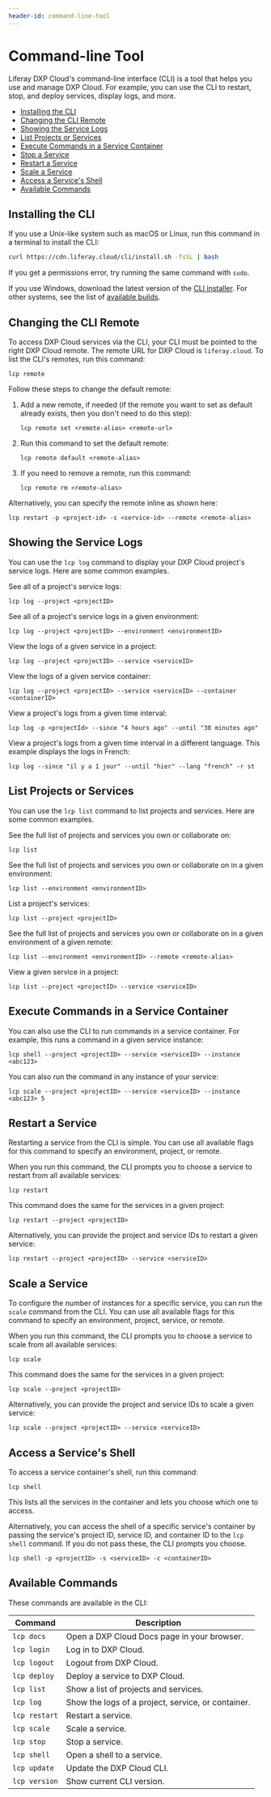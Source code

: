 ```yaml
---
header-id: command-line-tool
---
```


# Command-line Tool

Liferay DXP Cloud's command-line interface (CLI) is a tool that helps you use 
and manage DXP Cloud. For example, you can use the CLI to restart, stop, and 
deploy services, display logs, and more. 

-   [Installing the CLI](#installing-the-cli)
-   [Changing the CLI Remote](#changing-the-cli-remote)
-   [Showing the Service Logs](#showing-the-service-logs)
-   [List Projects or Services](#list-projects-or-services)
-   [Execute Commands in a Service Container](#execute-commands-in-a-service-container)
-   [Stop a Service](#stop-a-service)
-   [Restart a Service](#restart-a-service)
-   [Scale a Service](#scale-a-service)
-   [Access a Service's Shell](#access-a-services-shell)
-   [Available Commands](#available-commands)

## Installing the CLI

If you use a Unix-like system such as macOS or Linux, run this command in a 
terminal to install the CLI: 

```bash
curl https://cdn.liferay.cloud/cli/install.sh -fsSL | bash
```

If you get a permissions error, try running the same command with `sudo`. 

If you use Windows, download the latest version of the 
[CLI installer](https://cdn.liferay.cloud/cli/latest/<FILE-NAME>.msi). 
For other systems, see the list of 
[available builds](https://dl.equinox.io/liferaycloud/cli/stable). 

## Changing the CLI Remote

To access DXP Cloud services via the CLI, your CLI must be pointed to the right 
DXP Cloud remote. The remote URL for DXP Cloud is `liferay.cloud`. To list the CLI's 
remotes, run this command: 

```shell
lcp remote
```

Follow these steps to change the default remote: 

1.  Add a new remote, if needed (if the remote you want to set as default 
    already exists, then you don't need to do this step): 

    ```shell
    lcp remote set <remote-alias> <remote-url>
    ```

2.  Run this command to set the default remote: 

    ```shell
    lcp remote default <remote-alias>
    ```

3.  If you need to remove a remote, run this command: 

    ```shell
    lcp remote rm <remote-alias>
    ```

Alternatively, you can specify the remote inline as shown here: 

```shell
lcp restart -p <project-id> -s <service-id> --remote <remote-alias>
```

## Showing the Service Logs

You can use the `lcp log` command to display your DXP Cloud project's service 
logs. Here are some common examples. 

See all of a project's service logs: 

```shell
lcp log --project <projectID>
```

See all of a project's service logs in a given environment:

```shell
lcp log --project <projectID> --environment <environmentID>
```

View the logs of a given service in a project: 

```shell
lcp log --project <projectID> --service <serviceID>
```

View the logs of a given service container: 

```shell
lcp log --project <projectID> --service <serviceID> --container <containerID>
```

View a project's logs from a given time interval: 

```shell
lcp log -p <projectId> --since "4 hours ago" --until "30 minutes ago"
```

View a project's logs from a given time interval in a different language. This 
example displays the logs in French: 

```shell
lcp log --since "il y a 1 jour" --until "hier" --lang "french" -r st
```

## List Projects or Services

You can use the `lcp list` command to list projects and services. Here are some 
common examples. 

See the full list of projects and services you own or collaborate on: 

```shell
lcp list
```

See the full list of projects and services you own or collaborate on in a given 
environment: 

```shell
lcp list --environment <environmentID>
```

List a project's services: 

```shell
lcp list --project <projectID>
```

See the full list of projects and services you own or collaborate on in a given 
environment of a given remote: 

```shell
lcp list --environment <environmentID> --remote <remote-alias>
```

View a given service in a project: 

```shell
lcp list --project <projectID> --service <serviceID>
```

## Execute Commands in a Service Container

You can also use the CLI to run commands in a service container. For example, 
this runs a command in a given service instance: 

```shell
lcp shell --project <projectID> --service <serviceID> --instance <abc123>
```

You can also run the command in any instance of your service: 

```shell
lcp scale --project <projectID> --service <serviceID> --instance <abc123> 5
```

## Restart a Service

Restarting a service from the CLI is simple. You can use all available flags for 
this command to specify an environment, project, or remote. 

When you run this command, the CLI prompts you to choose a service to restart 
from all available services: 

```shell
lcp restart
```

This command does the same for the services in a given project: 

```shell
lcp restart --project <projectID>
```

Alternatively, you can provide the project and service IDs to restart a given 
service: 

```shell
lcp restart --project <projectID> --service <serviceID>
```

## Scale a Service

To configure the number of instances for a specific service, you can run the 
`scale` command from the CLI. You can use all available flags for this command 
to specify an environment, project, service, or remote. 

When you run this command, the CLI prompts you to choose a service to scale from 
all available services: 

```shell
lcp scale
```

This command does the same for the services in a given project: 

```shell
lcp scale --project <projectID>
```

Alternatively, you can provide the project and service IDs to scale a given 
service: 

```shell
lcp scale --project <projectID> --service <serviceID>
```

## Access a Service's Shell

To access a service container's shell, run this command: 

```shell
lcp shell
```

This lists all the services in the container and lets you choose which one to 
access. 

Alternatively, you can access the shell of a specific service's container by 
passing the service's project ID, service ID, and container ID to the 
`lcp shell` command. If you do not pass these, the CLI prompts you choose. 

```shell
lcp shell -p <projectID> -s <serviceID> -c <containerID>
```

## Available Commands

These commands are available in the CLI: 

Command        | Description |
-------------- | ----------- |
`lcp docs`     | Open a DXP Cloud Docs page in your browser. |
`lcp login`    | Log in to DXP Cloud. |
`lcp logout`    | Logout from DXP Cloud. |
`lcp deploy`   | Deploy a service to DXP Cloud. |
`lcp list`     | Show a list of projects and services. |
`lcp log`      | Show the logs of a project, service, or container. |
`lcp restart`  | Restart a service. |
`lcp scale`    | Scale a service. |
`lcp stop`     | Stop a service. |
`lcp shell`    | Open a shell to a service. |
`lcp update`   | Update the DXP Cloud CLI. |
`lcp version`  | Show current CLI version. |
